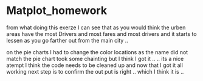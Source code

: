 # Matplot_homework

from what doing this exerze I can see that  as you would think the urben areas have the most Drivers and most fares and most drivers and it starts to lessen as you go farther out from the main city .. 

on the pie charts I had to change the color locations as the name did not match the pie chart took some chainting but I think I got it .. ..
its a nice atempt I think the code needs to be cleaned up and now that I got it all working next step is to confirm the out put is right .. which I think it is .. 
